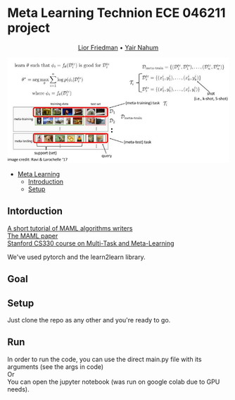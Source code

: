 # Meta Learning Technion ECE 046211 project

<p align="center">
<a href="https://github.com/lioritan">Lior Friedman</a> •
<a href="https://github.com/ynahum">Yair Nahum</a> 
</p>

![Alt text](resources/meta_learn_struct.JPG)

- [Meta Learning](#meta-learning-technion-ece-046211-project)
  * [Introduction](#intorduction)
  * [Setup](#setup)
    
## Intorduction
<a href="https://www.youtube.com/watch?v=ByeRnmHJ-uk">A short tutorial of MAML algorithms writers</a>    
<a href="http://proceedings.mlr.press/v70/finn17a">The MAML paper</a>      
<a href="https://www.youtube.com/playlist?list=PLoROMvodv4rMC6zfYmnD7UG3LVvwaITY5">Stanford CS330 course on Multi-Task and Meta-Learning</a>  

We've used pytorch and the learn2learn library. 

## Goal


## Setup
Just clone the repo as any other and you're ready to go.  

## Run
In order to run the code, you can use the direct main.py file with its arguments 
(see the args in code)  
Or   
You can open the jupyter notebook (was run on google colab due to GPU needs).


